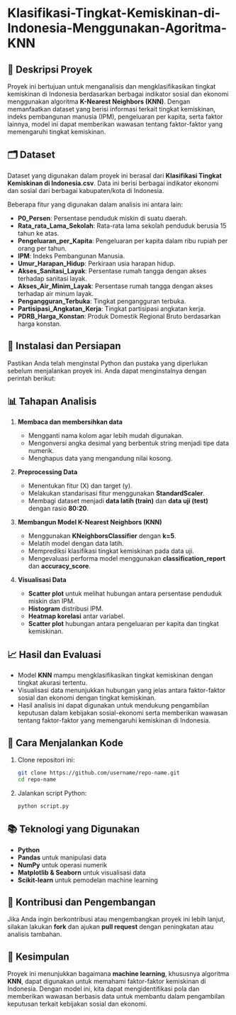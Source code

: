 # Klasifikasi-Tingkat-Kemiskinan-di-Indonesia-Menggunakan-Agoritma-KNN

## 📌 Deskripsi Proyek
Proyek ini bertujuan untuk menganalisis dan mengklasifikasikan tingkat kemiskinan di Indonesia berdasarkan berbagai indikator sosial dan ekonomi menggunakan algoritma **K-Nearest Neighbors (KNN)**. Dengan memanfaatkan dataset yang berisi informasi terkait tingkat kemiskinan, indeks pembangunan manusia (IPM), pengeluaran per kapita, serta faktor lainnya, model ini dapat memberikan wawasan tentang faktor-faktor yang memengaruhi tingkat kemiskinan.

## 🗂 Dataset
Dataset yang digunakan dalam proyek ini berasal dari **Klasifikasi Tingkat Kemiskinan di Indonesia.csv**. Data ini berisi berbagai indikator ekonomi dan sosial dari berbagai kabupaten/kota di Indonesia.

Beberapa fitur yang digunakan dalam analisis ini antara lain:
- **P0_Persen**: Persentase penduduk miskin di suatu daerah.
- **Rata_rata_Lama_Sekolah**: Rata-rata lama sekolah penduduk berusia 15 tahun ke atas.
- **Pengeluaran_per_Kapita**: Pengeluaran per kapita dalam ribu rupiah per orang per tahun.
- **IPM**: Indeks Pembangunan Manusia.
- **Umur_Harapan_Hidup**: Perkiraan usia harapan hidup.
- **Akses_Sanitasi_Layak**: Persentase rumah tangga dengan akses terhadap sanitasi layak.
- **Akses_Air_Minim_Layak**: Persentase rumah tangga dengan akses terhadap air minum layak.
- **Pengangguran_Terbuka**: Tingkat pengangguran terbuka.
- **Partisipasi_Angkatan_Kerja**: Tingkat partisipasi angkatan kerja.
- **PDRB_Harga_Konstan**: Produk Domestik Regional Bruto berdasarkan harga konstan.

## 📌 Instalasi dan Persiapan
Pastikan Anda telah menginstal Python dan pustaka yang diperlukan sebelum menjalankan proyek ini. Anda dapat menginstalnya dengan perintah berikut:

## 📊 Tahapan Analisis
1. **Membaca dan membersihkan data**  
   - Mengganti nama kolom agar lebih mudah digunakan.
   - Mengonversi angka desimal yang berbentuk string menjadi tipe data numerik.
   - Menghapus data yang mengandung nilai kosong.

2. **Preprocessing Data**  
   - Menentukan fitur (X) dan target (y).
   - Melakukan standarisasi fitur menggunakan **StandardScaler**.
   - Membagi dataset menjadi **data latih (train)** dan **data uji (test)** dengan rasio **80:20**.

3. **Membangun Model K-Nearest Neighbors (KNN)**  
   - Menggunakan **KNeighborsClassifier** dengan **k=5**.
   - Melatih model dengan data latih.
   - Memprediksi klasifikasi tingkat kemiskinan pada data uji.
   - Mengevaluasi performa model menggunakan **classification_report** dan **accuracy_score**.

4. **Visualisasi Data**  
   - **Scatter plot** untuk melihat hubungan antara persentase penduduk miskin dan IPM.
   - **Histogram** distribusi IPM.
   - **Heatmap korelasi** antar variabel.
   - **Scatter plot** hubungan antara pengeluaran per kapita dan tingkat kemiskinan.

## 📈 Hasil dan Evaluasi
- Model **KNN** mampu mengklasifikasikan tingkat kemiskinan dengan tingkat akurasi tertentu.
- Visualisasi data menunjukkan hubungan yang jelas antara faktor-faktor sosial dan ekonomi dengan tingkat kemiskinan.
- Hasil analisis ini dapat digunakan untuk mendukung pengambilan keputusan dalam kebijakan sosial-ekonomi serta memberikan wawasan tentang faktor-faktor yang memengaruhi kemiskinan di Indonesia.

## 📌 Cara Menjalankan Kode
1. Clone repositori ini:
   ```bash
   git clone https://github.com/username/repo-name.git
   cd repo-name
   ```
2. Jalankan script Python:
   ```bash
   python script.py
   ```

## 📚 Teknologi yang Digunakan
- **Python**
- **Pandas** untuk manipulasi data
- **NumPy** untuk operasi numerik
- **Matplotlib & Seaborn** untuk visualisasi data
- **Scikit-learn** untuk pemodelan machine learning

## 🙌 Kontribusi dan Pengembangan
Jika Anda ingin berkontribusi atau mengembangkan proyek ini lebih lanjut, silakan lakukan **fork** dan ajukan **pull request** dengan peningkatan atau analisis tambahan.

## 🎯 Kesimpulan
Proyek ini menunjukkan bagaimana **machine learning**, khususnya algoritma **KNN**, dapat digunakan untuk memahami faktor-faktor kemiskinan di Indonesia. Dengan model ini, kita dapat mengidentifikasi pola dan memberikan wawasan berbasis data untuk membantu dalam pengambilan keputusan terkait kebijakan sosial dan ekonomi.
